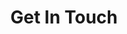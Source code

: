 ---
layout: contact
title: Get In Touch
description: Coderon comes with a built-in contact form, that you can use with Formspree service to handle up to 50 submissions per month for free.
image: 'https://placehold.co/1200x900'
image_caption: 'Photo by [Pablo Stanley](https://placehold.co/1200x900) / [Lummi](https://placehold.co/1200x900)'
---